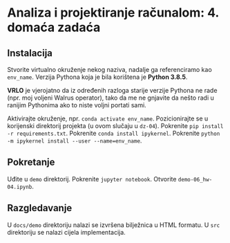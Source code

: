 # Analiza i projektiranje računalom: 4. domaća zadaća

## Instalacija

Stvorite virtualno okruženje nekog naziva, nadalje ga referenciramo kao `env_name`. Verzija Pythona koja je bila korištena je **Python 3.8.5**.

**VRLO** je vjerojatno da iz određenih razloga starije verzije Pythona ne rade (npr. moj voljeni Walrus operator), tako da me ne gnjavite da nešto radi u ranijim Pythonima ako to niste voljni portati sami.

Aktivirajte okruženje, npr. `conda activate env_name`. Pozicionirajte se u korijenski direktorij projekta (u ovom slučaju u `dz-04`). Pokrenite `pip install -r requirements.txt`. Pokrenite `conda install ipykernel`. Pokrenite `python -m ipykernel install --user --name=env_name`.

## Pokretanje

Uđite u `demo` direktorij. Pokrenite `jupyter notebook`. Otvorite `demo-06_hw-04.ipynb`.

## Razgledavanje

U `docs/demo` direktoriju nalazi se izvršena bilježnica u HTML formatu. U `src` direktoriju se nalazi cijela implementacija.
